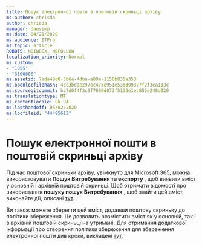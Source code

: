 ```yaml
---
title: Пошук електронної пошти в поштовій скриньці архіву
ms.author: chrisda
author: chrisda
manager: dansimp
ms.date: 04/21/2020
ms.audience: ITPro
ms.topic: article
ROBOTS: NOINDEX, NOFOLLOW
localization_priority: Normal
ms.custom:
- "1055"
- "3100008"
ms.assetid: 7eda49d0-5b6e-4dba-a89e-1150b835a353
ms.openlocfilehash: 43c3bdae297ec475e951e53d399377f2f3ea133c
ms.sourcegitcommit: bc7d6f4f3c9f7060d073f5130e1ec856e248d020
ms.translationtype: MT
ms.contentlocale: uk-UA
ms.lasthandoff: 06/02/2020
ms.locfileid: "44495612"
---
```

# <a name="search-for-email-in-the-archive-mailbox"></a>Пошук електронної пошти в поштовій скриньці архіву

Під час поштової скриньки архіву, увімкнуто для Microsoft 365, можна використовувати **Пошук Витребування та експорту** , щоб виявити вміст у основній і архівній поштовій скриньці. Щоб отримати відомості про використання **пошуку пошук Витребування** , щоб знайти цей вміст, виконайте дії, описані [тут](https://docs.microsoft.com/microsoft-365/compliance/export-search-results).
  
Ви також можете зберегти цей вміст, додавши поштову скриньку до політики збереження. Це дозволить розмістити вміст як у основній, так і в архівній поштовій скриньці на утримані. Для отримання додаткової інформації про створення політики збереження для збереження електронної пошти див кроки, викладені [тут](https://docs.microsoft.com/microsoft-365/compliance/retention-policies).
  